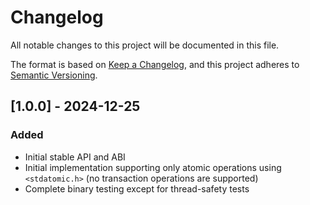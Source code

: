 # Changelog
All notable changes to this project will be documented in this file.

The format is based on [Keep a Changelog](https://keepachangelog.com/en/1.1.0/),
and this project adheres to [Semantic Versioning](https://semver.org/spec/v2.0.0.html).

## [1.0.0] - 2024-12-25

### Added

- Initial stable API and ABI
- Initial implementation supporting only atomic operations using `<stdatomic.h>` 
(no transaction operations are supported)
- Complete binary testing except for thread-safety tests
